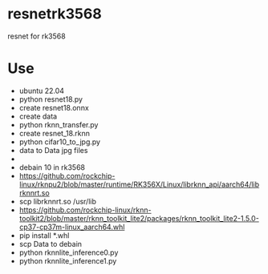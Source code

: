 # resnetrk3568
resnet for rk3568

# Use
- ubuntu 22.04
- python resnet18.py
- create resnet18.onnx
- create data
- python rknn_transfer.py
- create resnet_18.rknn
- python cifar10_to_jpg.py
- data to Data jpg files
- 
- debain 10 in rk3568
- https://github.com/rockchip-linux/rknpu2/blob/master/runtime/RK356X/Linux/librknn_api/aarch64/librknnrt.so
- scp librknnrt.so /usr/lib
- https://github.com/rockchip-linux/rknn-toolkit2/blob/master/rknn_toolkit_lite2/packages/rknn_toolkit_lite2-1.5.0-cp37-cp37m-linux_aarch64.whl
- pip install *.whl
- scp Data to debain
- python rknnlite_inference0.py
- python rknnlite_inference1.py

